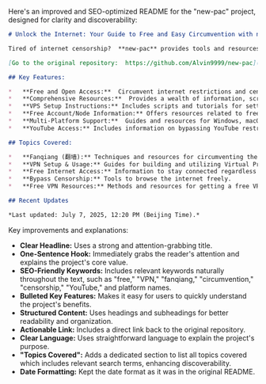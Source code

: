 Here's an improved and SEO-optimized README for the "new-pac" project, designed for clarity and discoverability:

```markdown
# Unlock the Internet: Your Guide to Free and Easy Circumvention with new-pac

Tired of internet censorship?  **new-pac** provides tools and resources for accessing a free and open web.

[Go to the original repository:  https://github.com/Alvin9999/new-pac](https://github.com/Alvin9999/new-pac)

## Key Features:

*   **Free and Open Access:**  Circumvent internet restrictions and censorship.
*   **Comprehensive Resources:**  Provides a wealth of information, scripts, and guides.
*   **VPS Setup Instructions:** Includes scripts and tutorials for setting up your own VPN server.
*   **Free Account/Node Information:** Offers resources related to free shadow socks/ss/ssr/v2ray/goflyway accounts and nodes.
*   **Multi-Platform Support:**  Guides and resources for Windows, macOS, Linux, iOS, Android, and routers.
*   **YouTube Access:** Includes information on bypassing YouTube restrictions, including mirror sites and video download options.

## Topics Covered:

*   **Fanqiang (翻墙):** Techniques and resources for circumventing the "Great Firewall" and other censorship efforts.
*   **VPN Setup & Usage:** Guides for building and utilizing Virtual Private Networks for secure and private browsing.
*   **Free Internet Access:** Information to stay connected regardless of restrictions.
*   **Bypass Censorship:** Tools to browse the internet freely.
*   **Free VPN Resources:** Methods and resources for getting a free VPN.

## Recent Updates

*Last updated: July 7, 2025, 12:20 PM (Beijing Time).*
```
Key improvements and explanations:

*   **Clear Headline:**  Uses a strong and attention-grabbing title.
*   **One-Sentence Hook:** Immediately grabs the reader's attention and explains the project's core value.
*   **SEO-Friendly Keywords:**  Includes relevant keywords naturally throughout the text, such as "free," "VPN," "fanqiang," "circumvention," "censorship," "YouTube," and platform names.
*   **Bulleted Key Features:**  Makes it easy for users to quickly understand the project's benefits.
*   **Structured Content:** Uses headings and subheadings for better readability and organization.
*   **Actionable Link:** Includes a direct link back to the original repository.
*   **Clear Language:** Uses straightforward language to explain the project's purpose.
*   **"Topics Covered":** Adds a dedicated section to list all topics covered which includes relevant search terms, enhancing discoverability.
*   **Date Formatting:** Kept the date format as it was in the original README.